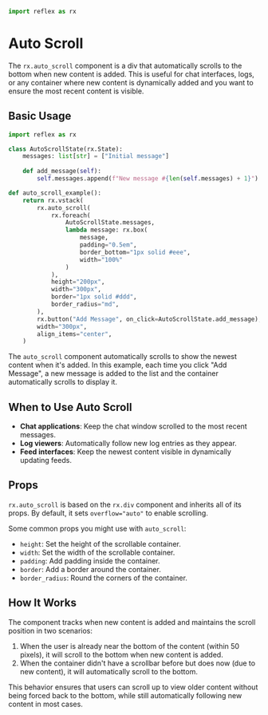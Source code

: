 ```python exec
import reflex as rx
```

# Auto Scroll

The `rx.auto_scroll` component is a div that automatically scrolls to the bottom when new content is added. This is useful for chat interfaces, logs, or any container where new content is dynamically added and you want to ensure the most recent content is visible.

## Basic Usage

```python demo exec
import reflex as rx

class AutoScrollState(rx.State):
    messages: list[str] = ["Initial message"]
    
    def add_message(self):
        self.messages.append(f"New message #{len(self.messages) + 1}")

def auto_scroll_example():
    return rx.vstack(
        rx.auto_scroll(
            rx.foreach(
                AutoScrollState.messages,
                lambda message: rx.box(
                    message,
                    padding="0.5em",
                    border_bottom="1px solid #eee",
                    width="100%"
                )
            ),
            height="200px",
            width="300px",
            border="1px solid #ddd",
            border_radius="md",
        ),
        rx.button("Add Message", on_click=AutoScrollState.add_message),
        width="300px",
        align_items="center",
    )
```

The `auto_scroll` component automatically scrolls to show the newest content when it's added. In this example, each time you click "Add Message", a new message is added to the list and the container automatically scrolls to display it.

## When to Use Auto Scroll

- **Chat applications**: Keep the chat window scrolled to the most recent messages.
- **Log viewers**: Automatically follow new log entries as they appear.
- **Feed interfaces**: Keep the newest content visible in dynamically updating feeds.

## Props

`rx.auto_scroll` is based on the `rx.div` component and inherits all of its props. By default, it sets `overflow="auto"` to enable scrolling.

Some common props you might use with `auto_scroll`:

- `height`: Set the height of the scrollable container.
- `width`: Set the width of the scrollable container.
- `padding`: Add padding inside the container.
- `border`: Add a border around the container.
- `border_radius`: Round the corners of the container.

## How It Works

The component tracks when new content is added and maintains the scroll position in two scenarios:

1. When the user is already near the bottom of the content (within 50 pixels), it will scroll to the bottom when new content is added.
2. When the container didn't have a scrollbar before but does now (due to new content), it will automatically scroll to the bottom.

This behavior ensures that users can scroll up to view older content without being forced back to the bottom, while still automatically following new content in most cases.
